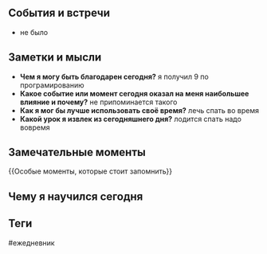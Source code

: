 
## События и встречи
- не было

## Заметки и мысли
- **Чем я могу быть благодарен сегодня?**
я получил 9 по програмированию
- **Какое событие или момент сегодня оказал на меня наибольшее влияние и почему?**
не припоминается такого
- **Как я мог бы лучше использовать своё время?**
лечь спать во время
- **Какой урок я извлек из сегодняшнего дня?**
лодится спать надо вовремя


## Замечательные моменты
{{Особые моменты, которые стоит запомнить}}

## Чему я научился сегодня


## Теги
#ежедневник
